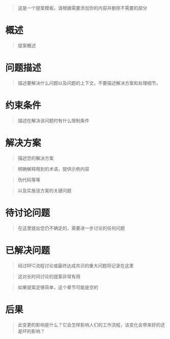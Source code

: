 > 这是一个提案模板，请根据需要添加你的内容并删除不需要的部分

# 概述

> 提案概述

# 问题描述

> 描述要解决什么问题以及问题的上下文，不要描述解决方案和处理细节。

# 约束条件

> 描述在解决该问题时有什么限制条件

# 解决方案

> 描述您的解决方案

> 明确解释用到的术语，提供示例内容

> 伪代码等等

> 以及实施该方案的关键问题

# 待讨论问题

> 在这里提出您仍不确定的，需要进一步讨论的任何问题

# 已解决问题

> 经过RFC流程讨论或最终达成共识的重大问题将记录在这里

> 这对长时间讨论的提案非常有用

> 如果提案足够简单，这个章节可能是空的

# 后果

> 此变更的影响是什么？它会怎样影响人们的工作流程，该变化会带来好的还是坏的影响？